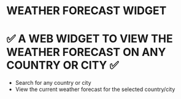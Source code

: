 # __WEATHER FORECAST WIDGET__

# :white_check_mark: A WEB WIDGET TO VIEW THE WEATHER FORECAST ON ANY COUNTRY OR CITY :white_check_mark:

- Search for any country or city
- View the current weather forecast for the selected country/city
